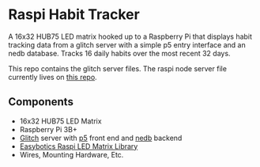 # Raspi Habit Tracker

A 16x32 HUB75 LED matrix hooked up to a Raspberry Pi that displays habit tracking data from a glitch server with a simple p5 entry interface and an nedb database. Tracks 16 daily habits over the most recent 32 days.

This repo contains the glitch server files. The raspi node server file currently lives on [this repo](https://github.com/augustluhrs/Raspi-Habit-Tracker-LEDs).

## Components
* 16x32 HUB75 LED Matrix
* Raspberry Pi 3B+
* [Glitch](https://glitch.com/) server with [p5](https://p5js.org/) front end and [nedb](https://github.com/louischatriot/nedb) backend
* [Easybotics Raspi LED Matrix Library](https://github.com/easybotics/node-rpi-rgb-led-matrix)
* Wires, Mounting Hardware, Etc.
